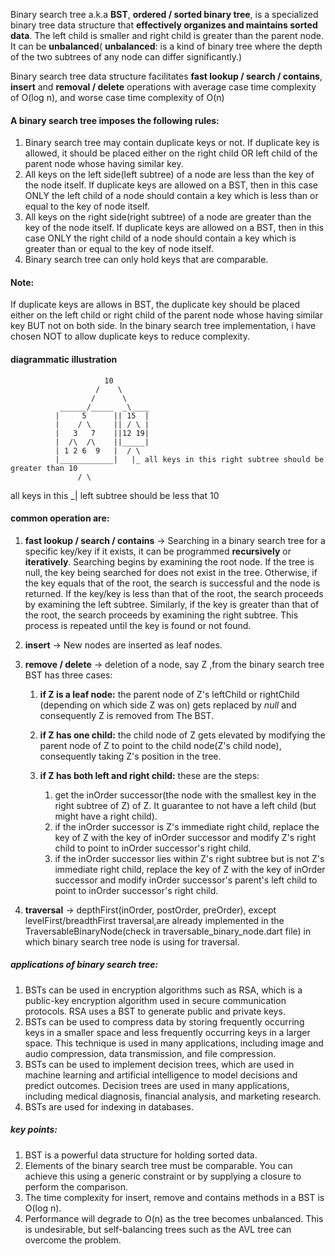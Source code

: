  Binary search tree a.k.a **BST**, **ordered / sorted binary tree**, is a specialized binary tree data structure that **effectively organizes and maintains sorted data**. The left child is smaller and right child is greater than the parent node.  It can be **unbalanced**( **unbalanced**: is a kind of binary tree where the depth of the two subtrees of any node can differ significantly.)
 
 Binary search tree data structure facilitates **fast lookup / search / contains**, **insert** and **removal / delete** operations with average case time complexity of O(log n), and worse case time complexity of O(n)


 #### A binary search tree imposes the following rules:
 1. Binary search tree may contain duplicate keys or not. If duplicate key is allowed, it should be placed either on the right child OR left child of the parent node whose having similar key.
 2. All keys on the left side(left subtree) of a node are less than the key of the node itself. If duplicate keys are allowed on a BST, then in this case ONLY the left child of a node should contain a key which is less than or equal to the key of node itself.
 3. All keys on the right side(right subtree) of a node are greater than the key of the node itself. If duplicate keys are allowed on a BST, then in this case ONLY the right child of a node should contain a key which is greater than or equal to the key of node itself.
 4. Binary search tree can only hold keys that are comparable.

#### Note:
If duplicate keys are allows in BST, the duplicate key should be placed either on the left child or right child of the parent node whose having similar key BUT not on both side.
In the binary search tree implementation, i have chosen NOT to allow duplicate keys to reduce complexity.

#### diagrammatic illustration
                         10
                       /    \
                      /      \
               ______/_____  _\____
              |     5      || 15  |
              |    / \     || / \ |
              |   3   7    ||12 19|
              |  /\  /\    ||_____|  
              | 1 2 6  9   |  / \
              |____________|   |_ all keys in this right subtree should be greater than 10
                   / \
all keys in this _|
left subtree should be less that 10


#### common operation are:
1. **fast lookup / search / contains** -> Searching in a binary search tree for a specific key/key  if it exists, it can be programmed **recursively** or **iteratively**. Searching begins by examining the root node. If the tree is null, the key being searched for does not exist in the tree. Otherwise, if the key equals that of the root, the search is successful and the node is returned. If the key/key is less than that of the root, the search proceeds by examining the left subtree. Similarly, if the key is greater than that of the root, the search proceeds by examining the right subtree. This process is repeated until the key is found or not found.
   
2. **insert** -> New nodes are inserted as leaf nodes.
   
3. **remove / delete** -> deletion of a node, say Z ,from the binary search tree BST has three cases:
   1. **if Z is a leaf node:** the parent node of Z's leftChild or rightChild (depending on which side Z was on) gets replaced by *null* and consequently Z is removed from The BST.
   
   2. **if Z has one child:** the child node of Z gets elevated by modifying the parent node of Z to point to the child node(Z's child node), consequently taking Z's position in the tree.
   

   3. **if Z has both left and right child:** these are the steps:
      1. get the inOrder successor(the node with the smallest key in the right subtree of Z) of Z. It guarantee to not have a left child (but might have a right child).
      2. if the inOrder successor is Z's immediate right child, replace the key of Z with the key of inOrder successor and modify Z's right child to point to inOrder successor's right child.
      3. if the inOrder successor lies within Z's right subtree but is not Z's immediate right child, replace the key of Z with the key of inOrder successor and modify inOrder successor's parent's left child to point to inOrder successor's right child.

4. **traversal** -> depthFirst(inOrder, postOrder, preOrder), except levelFirst/breadthFirst traversal,are already implemented in the TraversableBinaryNode(check in traversable_binary_node.dart file) in which binary search tree node is using for traversal.
   

##### applications of binary search tree:
1. BSTs can be used in encryption algorithms such as RSA, which is a public-key encryption algorithm used in secure communication protocols. RSA uses a BST to generate public and private keys.
2. BSTs can be used to compress data by storing frequently occurring keys in a smaller space and less frequently occurring keys in a larger space. This technique is used in many applications, including image and audio compression, data transmission, and file compression.
3. BSTs can be used to implement decision trees, which are used in machine learning and artificial intelligence to model decisions and predict outcomes. Decision trees are used in many applications, including medical diagnosis, financial analysis, and marketing research.
4. BSTs are used for indexing in databases.


##### key points:
1. BST is a powerful data structure for holding sorted data.
2. Elements of the binary search tree must be comparable. You can achieve this using a generic constraint or by supplying a closure to perform the comparison.
3. The time complexity for insert, remove and contains methods in a BST is O(log n).
4. Performance will degrade to O(n) as the tree becomes unbalanced. This is undesirable, but self-balancing trees such as the AVL tree can overcome the problem.


